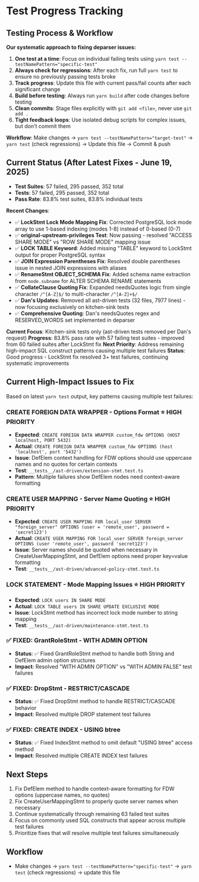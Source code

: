# Test Progress Tracking

## Testing Process & Workflow
**Our systematic approach to fixing deparser issues:**

1. **One test at a time**: Focus on individual failing tests using `yarn test --testNamePattern="specific-test"`
2. **Always check for regressions**: After each fix, run full `yarn test` to ensure no previously passing tests broke
3. **Track progress**: Update this file with current pass/fail counts after each significant change
4. **Build before testing**: Always run `yarn build` after code changes before testing
5. **Clean commits**: Stage files explicitly with `git add <file>`, never use `git add .`
6. **Tight feedback loops**: Use isolated debug scripts for complex issues, but don't commit them

**Workflow**: Make changes → `yarn test --testNamePattern="target-test"` → `yarn test` (check regressions) → Update this file → Commit & push

## Current Status (After Latest Fixes - June 19, 2025)
- **Test Suites**: 57 failed, 295 passed, 352 total
- **Tests**: 57 failed, 295 passed, 352 total  
- **Pass Rate**: 83.8% test suites, 83.8% individual tests

**Recent Changes**:
- ✅ **LockStmt Lock Mode Mapping Fix**: Corrected PostgreSQL lock mode array to use 1-based indexing (modes 1-8) instead of 0-based (0-7)
- ✅ **original-upstream-privileges Test**: Now passing - resolved "ACCESS SHARE MODE" vs "ROW SHARE MODE" mapping issue
- ✅ **LOCK TABLE Keyword**: Added missing "TABLE" keyword to LockStmt output for proper PostgreSQL syntax
- ✅ **JOIN Expression Parentheses Fix**: Resolved double parentheses issue in nested JOIN expressions with aliases
- ✅ **RenameStmt OBJECT_SCHEMA Fix**: Added schema name extraction from `node.subname` for ALTER SCHEMA RENAME statements
- ✅ **CollateClause Quoting Fix**: Expanded needsQuotes logic from single character `/^[A-Z]$/` to multi-character `/^[A-Z]+$/`
- ✅ **Dan's Updates**: Removed all ast-driven tests (32 files, 7977 lines) - now focusing exclusively on kitchen-sink tests
- ✅ **Comprehensive Quoting**: Dan's needsQuotes regex and RESERVED_WORDS set implemented in deparser

**Current Focus**: Kitchen-sink tests only (ast-driven tests removed per Dan's request)
**Progress**: 83.8% pass rate with 57 failing test suites - improved from 60 failed suites after LockStmt fix
**Next Priority**: Address remaining high-impact SQL construct patterns causing multiple test failures
**Status**: Good progress - LockStmt fix resolved 3+ test failures, continuing systematic improvements

## Current High-Impact Issues to Fix
Based on latest `yarn test` output, key patterns causing multiple test failures:

### CREATE FOREIGN DATA WRAPPER - Options Format ⭐ HIGH PRIORITY
- **Expected**: `CREATE FOREIGN DATA WRAPPER custom_fdw OPTIONS (HOST localhost, PORT 5432)`
- **Actual**: `CREATE FOREIGN DATA WRAPPER custom_fdw OPTIONS (host 'localhost', port '5432')`
- **Issue**: DefElem context handling for FDW options should use uppercase names and no quotes for certain contexts
- **Test**: `__tests__/ast-driven/extension-stmt.test.ts`
- **Pattern**: Multiple failures show DefElem nodes need context-aware formatting

### CREATE USER MAPPING - Server Name Quoting ⭐ HIGH PRIORITY
- **Expected**: `CREATE USER MAPPING FOR local_user SERVER "foreign_server" OPTIONS (user = 'remote_user', password = 'secret123')`
- **Actual**: `CREATE USER MAPPING FOR local_user SERVER foreign_server OPTIONS (user 'remote_user', password 'secret123')`
- **Issue**: Server names should be quoted when necessary in CreateUserMappingStmt, and DefElem options need proper key=value formatting
- **Test**: `__tests__/ast-driven/advanced-policy-stmt.test.ts`

### LOCK STATEMENT - Mode Mapping Issues ⭐ HIGH PRIORITY  
- **Expected**: `LOCK users IN SHARE MODE`
- **Actual**: `LOCK TABLE users IN SHARE UPDATE EXCLUSIVE MODE`
- **Issue**: LockStmt method has incorrect lock mode number to string mapping
- **Test**: `__tests__/ast-driven/maintenance-stmt.test.ts`

### ✅ FIXED: GrantRoleStmt - WITH ADMIN OPTION
- **Status**: ✅ Fixed GrantRoleStmt method to handle both String and DefElem admin option structures
- **Impact**: Resolved "WITH ADMIN OPTION" vs "WITH ADMIN FALSE" test failures

### ✅ FIXED: DropStmt - RESTRICT/CASCADE
- **Status**: ✅ Fixed DropStmt method to handle RESTRICT/CASCADE behavior
- **Impact**: Resolved multiple DROP statement test failures

### ✅ FIXED: CREATE INDEX - USING btree
- **Status**: ✅ Fixed IndexStmt method to omit default "USING btree" access method
- **Impact**: Resolved multiple CREATE INDEX test failures

## Next Steps
1. Fix DefElem method to handle context-aware formatting for FDW options (uppercase names, no quotes)
2. Fix CreateUserMappingStmt to properly quote server names when necessary
3. Continue systematically through remaining 63 failed test suites
4. Focus on commonly used SQL constructs that appear across multiple test failures
5. Prioritize fixes that will resolve multiple test failures simultaneously

## Workflow
- Make changes → `yarn test --testNamePattern="specific-test"` → `yarn test` (check regressions) → update this file

